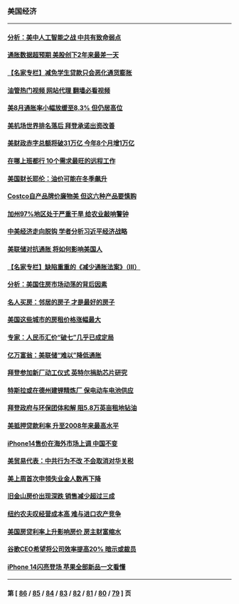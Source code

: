 ### 美国经济
---
#### [分析：美中人工智能之战 中共有致命弱点](../../pages/ncid1078158/n13824391.md?09141245) 
#### [通胀数据超预期 美股创下2年来最差一天](../../pages/ncid1078158/n13824353.md?09141245) 
#### [【名家专栏】减免学生贷款只会恶化通货膨胀](../../pages/ncid1078158/n13824062.md?09141245) 
#### [油管热门视频 网站代理 翻墙必看视频](http://209.222.30.114:81/youtube.html?09141245)
#### [美8月通胀率小幅放缓至8.3% 但仍居高位](../../pages/ncid1078158/n13824139.md?09141245) 
#### [美机场世界排名落后 拜登承诺出资改善](../../pages/ncid1078158/n13823411.md?09141245) 
#### [美财政赤字总额将破31万亿 今年8个月增1万亿](../../pages/ncid1078158/n13823320.md?09141245) 
#### [在哪上班都行 10个需求最旺的远程工作](../../pages/ncid1078158/n13818968.md?09141245) 
#### [美国财长耶伦：油价可能在冬季飙升](../../pages/ncid1078158/n13822671.md?09141245) 
#### [Costco自产品牌价廉物美 但这六种产品要慎购](../../pages/ncid1078158/n13818935.md?09141245) 
#### [加州97%地区处于严重干旱 给农业敲响警钟](../../pages/ncid1078158/n13821995.md?09141245) 
#### [中美经济走向脱钩 学者分析习近平经济战略](../../pages/ncid1078158/n13821985.md?09141245) 
#### [美联储对抗通胀 将如何影响美国人](../../pages/ncid1078158/n13821984.md?09141245) 
#### [【名家专栏】缺陷重重的《减少通胀法案》（III）](../../pages/ncid1078158/n13820967.md?09141245) 
#### [分析：美国住房市场动荡的背后因素](../../pages/ncid1078158/n13821249.md?09141245) 
#### [名人买房：邻居的房子 才是最好的房子](../../pages/ncid1078158/n13821290.md?09141245) 
#### [美国这些城市的房租价格涨幅最大](../../pages/ncid1078158/n13821220.md?09141245) 
#### [专家：人民币汇价“破七”几乎已成定局](../../pages/ncid1078158/n13821198.md?09141245) 
#### [亿万富翁：美联储“难以”降低通胀](../../pages/ncid1078158/n13821187.md?09141245) 
#### [拜登参加新厂动工仪式 英特尔捐助芯片研究](../../pages/ncid1078158/n13821014.md?09141245) 
#### [特斯拉或在德州建锂精炼厂 保电动车电池供应](../../pages/ncid1078158/n13821081.md?09141245) 
#### [拜登政府与环保团体和解 阻5.8万英亩租地钻油](../../pages/ncid1078158/n13820362.md?09141245) 
#### [美抵押贷款利率 升至2008年来最高水平](../../pages/ncid1078158/n13820361.md?09141245) 
#### [iPhone14售价在海外市场上调 中国不变](../../pages/ncid1078158/n13820296.md?09141245) 
#### [美贸易代表：中共行为不改 不会取消对华关税](../../pages/ncid1078158/n13820256.md?09141245) 
#### [美上周首次申领失业金人数再下降](../../pages/ncid1078158/n13820208.md?09141245) 
#### [旧金山房价出现深跌 销售减少超过三成](../../pages/ncid1078158/n13819023.md?09141245) 
#### [纽约农夫叹经营成本高 难与进口农产竞争](../../pages/ncid1078158/n13819801.md?09141245) 
#### [美国房贷利率上升影响房价 房主财富缩水](../../pages/ncid1078158/n13819591.md?09141245) 
#### [谷歌CEO希望将公司效率提高20% 暗示或裁员](../../pages/ncid1078158/n13819520.md?09141245) 
#### [iPhone 14闪亮登场 苹果全部新品一文看懂](../../pages/ncid1078158/n13819468.md?09141245) 

---
#### 第 [ [86](./86.md?09141245) / [85](./85.md?09141245) / [84](./84.md?09141245) / [83](./83.md?09141245) / [82](./82.md?09141245) / [81](./81.md?09141245) / [80](./80.md?09141245) / [79](./79.md?09141245) ] 页
